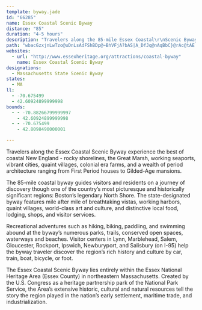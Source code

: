 ```yaml
---
template: byway.jade
id: "66285"
name: Essex Coastal Scenic Byway
distance: "85"
duration: "4-5 hours"
description: "Travelers along the 85-mile Essex Coastal\r\nScenic Byway will experience the best of coastal New England: rocky shorelines, the Great Marsh, working seaports, vibrant cities, quaint villages, colonial era farms, and a wealth of period architecture ranging from First Period houses to Gilded-Age mansions."
path: "wbacGzxjnLwTzo@uDnLsAdFShBDp@~BhVFjA?bAS|A_DfJq@nAqBbC}@rAc@tAE|@?r@h@tIHpAXzAt@~AbBlBrF`EnAvAl@jA^nAhAlFfBxF`CfGP~@ThECjAc@jA[RyCx@o@^wBfCyAfAuBVkEL_Dj@wBF{@PgB~@eA`A]^k@rAYvA?lBz@lLAfBM~Bo@tEEtQ_@zCc@pBu@jBmEnHsClHo@r@aFjDy@z@yBjEi@xAYbBe@dGoAtLI~CItNOxCsDzPItDHhJOxBgFfQ}BfFoAfEYr@wFxJeBbEu@|BkBhJiCrLi@lEoApOg@~Bk@lA}@x@eEdCg@jAGf@E`B?xMj@bGx@vFx@zB|D`Hj@v@h@XlER^F`@\\Pj@R|Bn@~BJ~@KxAsCdDgC~Do@zA_Kxe@a@tAmA\\gD`B}HfGUJc@DyF_@wGw@_\\gGoCUoBR}Af@uA|@eN|MmFlGmBpCwCzEoA~CyAvF]dCe@`HS~FBrElA|XG`FUxDm@lEq@`Ds@~B}FvNcBrFgBrHeA`HaJvv@cBrJyEdTc@dByAxDkAxBkFxHiChE_A~BkGlQiA`CcP~U{ApAcA^{GrAqAd@mCnB}Ap@kMaBqFY{Ak@kDyBgIqAsD}@[`CaA`Dk@jAcA`@[D{Fu@e@@mAXo@j@c@l@uNxYyHzLSPS?{@u@u@c@qFfJy@dAwExDq@lAqAnCiBdGqXbq@_Ljd@uD`Ry@lCo@tAcBrBsAx@mEdBoAx@cAdAeAdBg@hAqCpLy@`Ew@`FcAlCaFtKqArBgDdDsCdDkC|BkAj@_UtIgEhAsARoA@oAGsAYeLeFsEoD{H{LcIuLiAkAcCwBwAuBmAmCuEaN_JoRu@mAcGyHiBiBsAcAwD{AsCYwBX_GnB{Bj@kAPgCDoBI{AY{CiAcCeB{I_J{AgBuAuB}KuRsIuLiA_AwCqAwBQuDT}Bf@}InCmBNcACeRgDkVsFqOyE_Bu@mAy@oA_AwA{AiC_EsEgI{AwBuAmAoBmA}Ak@cCa@yVeC_B_@sEkB}AiAiAyAoAqAgAo@eCw@mB}@iBoBiL{NsGgH_By@cB]iB?o@JcC|@}BnAcBvA_DtDaCxBqPhNuGpEmEtE}GdJaElEkDbD{JdLeFnE_J`HwD~D}DjFyC`DuM|LaG~EwA`AuCv@gGrC_Bd@aEZoDd@iAj@c@p@cFvOwA~CeKpR_FzJeJnToBzG"
websites: 
  - url: "http://www.essexheritage.org/attractions/coastal-byway"
    name: Essex Coastal Scenic Byway
designations: 
  - Massachusetts State Scenic Byway
states: 
  - MA
ll: 
  - -70.675499
  - 42.60924899999998
bounds: 
  - - -70.88266799999997
    - 42.60924899999998
  - - -70.675499
    - 42.8098490000001

---
```


Travelers along the Essex Coastal Scenic Byway experience the best of coastal New England - rocky shorelines, the Great Marsh, working seaports, vibrant cities, quaint villages, colonial era farms, and a wealth of period architecture ranging from First Period houses to Gilded-Age mansions. 

The 85-mile coastal byway guides visitors and residents on a journey of discovery though one of the country’s most picturesque and historically significant regions: Boston’s legendary North Shore. The state-designated byway features mile after mile of breathtaking vistas, working harbors, quaint villages, world-class art and culture, and distinctive local food, lodging, shops, and visitor services. 

Recreational adventures such as hiking, biking, paddling, and swimming abound at the byway’s numerous parks, trails, conserved open spaces, waterways and beaches. Visitor centers in Lynn, Marblehead, Salem, Gloucester, Rockport, Ipswich, Newburyport, and Salisbury (on I-95) help the byway traveler discover the region’s rich history and culture by car, train, boat, bicycle, or foot. 

The Essex Coastal Scenic Byway lies entirely within the Essex National Heritage Area (Essex County) in northeastern Massachusetts. Created by the U.S. Congress as a heritage partnership park of the National Park Service, the Area’s extensive historic, cultural and natural resources tell the story the region played in the nation’s early settlement, maritime trade, and industrialization.